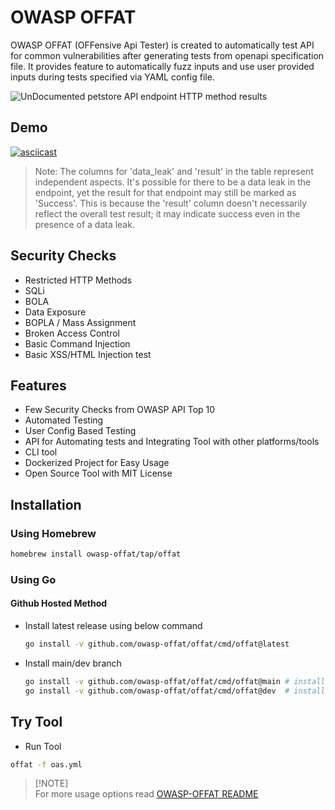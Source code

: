 # OWASP OFFAT

OWASP OFFAT (OFFensive Api Tester) is created to automatically test API for common vulnerabilities after generating tests from openapi specification file. It provides feature to automatically fuzz inputs and use user provided inputs during tests specified via YAML config file.

![UnDocumented petstore API endpoint HTTP method results](https://owasp.org/OFFAT/assets/images/tests/offat-v0.5.0.png)

## Demo

[![asciicast](https://asciinema.org/a/9MSwl7UafIVT3iJn13OcvWXeF.svg)](https://asciinema.org/a/9MSwl7UafIVT3iJn13OcvWXeF)

> Note: The columns for 'data_leak' and 'result' in the table represent independent aspects. It's possible for there to be a data leak in the endpoint, yet the result for that endpoint may still be marked as 'Success'. This is because the 'result' column doesn't necessarily reflect the overall test result; it may indicate success even in the presence of a data leak.

## Security Checks

-   Restricted HTTP Methods
-   SQLi
-   BOLA
-   Data Exposure
-   BOPLA / Mass Assignment
-   Broken Access Control
-   Basic Command Injection
-   Basic XSS/HTML Injection test

## Features

-   Few Security Checks from OWASP API Top 10
-   Automated Testing
-   User Config Based Testing
-   API for Automating tests and Integrating Tool with other platforms/tools
-   CLI tool
-   Dockerized Project for Easy Usage
-   Open Source Tool with MIT License

## Installation

### Using Homebrew

```bash
homebrew install owasp-offat/tap/offat
```

### Using Go

#### Github Hosted Method

- Install latest release using below command

  ```bash
  go install -v github.com/owasp-offat/offat/cmd/offat@latest
  ```

- Install main/dev branch

  ```bash
  go install -v github.com/owasp-offat/offat/cmd/offat@main # install main branch
  go install -v github.com/owasp-offat/offat/cmd/offat@dev  # install dev branch
  ```

## Try Tool

- Run Tool

```bash
offat -f oas.yml
```

>  [!NOTE]  
>  For more usage options read [OWASP-OFFAT README](https://github.com/owasp-offat/offat/blob/main/README.md)
